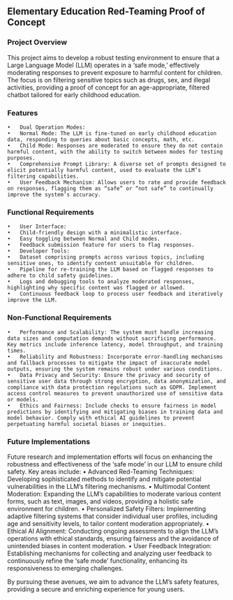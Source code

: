 ## Elementary Education Red-Teaming Proof of Concept

### Project Overview

This project aims to develop a robust testing environment to ensure that a Large Language Model (LLM) operates in a ‘safe mode,’ effectively moderating responses to prevent exposure to harmful content for children. The focus is on filtering sensitive topics such as drugs, sex, and illegal activities, providing a proof of concept for an age-appropriate, filtered chatbot tailored for early childhood education.

### Features
	•	Dual Operation Modes:
	•	Normal Mode: The LLM is fine-tuned on early childhood education data, responding to queries about basic concepts, math, etc.
	•	Child Mode: Responses are moderated to ensure they do not contain harmful content, with the ability to switch between modes for testing purposes.
	•	Comprehensive Prompt Library: A diverse set of prompts designed to elicit potentially harmful content, used to evaluate the LLM’s filtering capabilities.
	•	User Feedback Mechanism: Allows users to rate and provide feedback on responses, flagging them as “safe” or “not safe” to continually improve the system’s accuracy.

### Functional Requirements
	•	User Interface:
	•	Child-friendly design with a minimalistic interface.
	•	Easy toggling between Normal and Child modes.
	•	Feedback submission feature for users to flag responses.
	•	Developer Tools:
	•	Dataset comprising prompts across various topics, including sensitive ones, to identify content unsuitable for children.
	•	Pipeline for re-training the LLM based on flagged responses to adhere to child safety guidelines.
	•	Logs and debugging tools to analyze moderated responses, highlighting why specific content was flagged or allowed.
	•	Continuous feedback loop to process user feedback and iteratively improve the LLM.

### Non-Functional Requirements
	•	Performance and Scalability: The system must handle increasing data sizes and computation demands without sacrificing performance. Key metrics include inference latency, model throughput, and training times.
	•	Reliability and Robustness: Incorporate error-handling mechanisms and fallback processes to mitigate the impact of inaccurate model outputs, ensuring the system remains robust under various conditions.
	•	Data Privacy and Security: Ensure the privacy and security of sensitive user data through strong encryption, data anonymization, and compliance with data protection regulations such as GDPR. Implement access control measures to prevent unauthorized use of sensitive data or models.
	•	Ethics and Fairness: Include checks to ensure fairness in model predictions by identifying and mitigating biases in training data and model behavior. Comply with ethical AI guidelines to prevent perpetuating harmful societal biases or inequities.

### Future Implementations

Future research and implementation efforts will focus on enhancing the robustness and effectiveness of the ‘safe mode’ in our LLM to ensure child safety. Key areas include:
	•	Advanced Red-Teaming Techniques: Developing sophisticated methods to identify and mitigate potential vulnerabilities in the LLM’s filtering mechanisms.
	•	Multimodal Content Moderation: Expanding the LLM’s capabilities to moderate various content forms, such as text, images, and videos, providing a holistic safe environment for children.
	•	Personalized Safety Filters: Implementing adaptive filtering systems that consider individual user profiles, including age and sensitivity levels, to tailor content moderation appropriately.
	•	Ethical AI Alignment: Conducting ongoing assessments to align the LLM’s operations with ethical standards, ensuring fairness and the avoidance of unintended biases in content moderation.
	•	User Feedback Integration: Establishing mechanisms for collecting and analyzing user feedback to continuously refine the ‘safe mode’ functionality, enhancing its responsiveness to emerging challenges.

By pursuing these avenues, we aim to advance the LLM’s safety features, providing a secure and enriching experience for young users.

